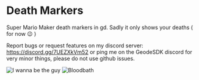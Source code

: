# Death Markers

Super Mario Maker death markers in gd.
Sadly it only shows your deaths ( for now 😉 )

Report bugs or request features on my discord server: https://discord.gg/7UEZXkVm52 or ping me on the GeodeSDK discord for very minor things, please do not use github issues.

![I wanna be the guy](https://github.com/Bean0of/deathmarkers/blob/main/images/iwannabetheguy.jpg?raw=true)
![Bloodbath](https://github.com/Bean0of/deathmarkers/blob/main/images/bloodbath.jpg?raw=true)
